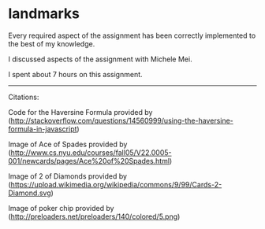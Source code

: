 # landmarks

Every required aspect of the assignment has been correctly implemented to the best of my knowledge.

I discussed aspects of the assignment with Michele Mei.

I spent about 7 hours on this assignment.

------------------------------------------------------------------------------
Citations:

Code for the Haversine Formula provided by (http://stackoverflow.com/questions/14560999/using-the-haversine-formula-in-javascript)

Image of Ace of Spades provided by (http://www.cs.nyu.edu/courses/fall05/V22.0005-001/newcards/pages/Ace%20of%20Spades.html)

Image of 2 of Diamonds provided by (https://upload.wikimedia.org/wikipedia/commons/9/99/Cards-2-Diamond.svg)

Image of poker chip provided by (http://preloaders.net/preloaders/140/colored/5.png)